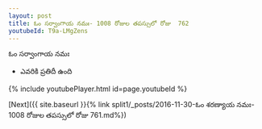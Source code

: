 ```yaml
---
layout: post
title: ఓం సర్వాంగాయ నమః- 1008 రోజుల తపస్సులో రోజు  762
youtubeId: T9a-LMgZens
---
```

 
 
 ఓం సర్వాంగాయ నమః  
 
 -  ఎవరికి ప్రతిదీ ఉంది 
 
  
 
  
 
 
 
 
 
 


{% include youtubePlayer.html id=page.youtubeId %}
 
[Next]({{ site.baseurl }}{% link  split1/_posts/2016-11-30-ఓం శరణ్యాయ నమః- 1008 రోజుల తపస్సులో రోజు  761.md%})
 
